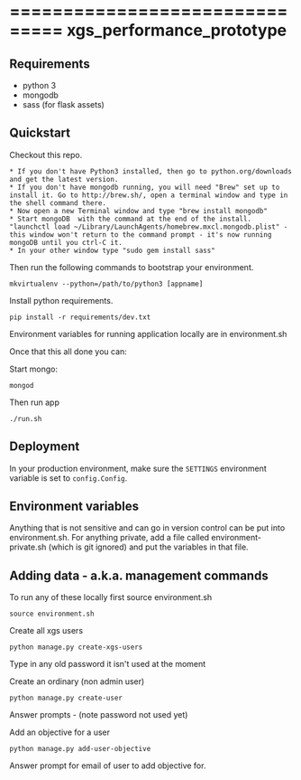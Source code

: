 ===============================
xgs_performance_prototype
===============================


Requirements
------------
- python 3
- mongodb
- sass (for flask assets)

Quickstart
----------

Checkout this repo.

```
* If you don't have Python3 installed, then go to python.org/downloads and get the latest version.
* If you don't have mongodb running, you will need "Brew" set up to install it. Go to http://brew.sh/, open a terminal window and type in the shell command there.
* Now open a new Terminal window and type "brew install mongodb"
* Start mongoDB  with the command at the end of the install. "launchctl load ~/Library/LaunchAgents/homebrew.mxcl.mongodb.plist" - this window won't return to the command prompt - it's now running mongoDB until you ctrl-C it.
* In your other window type "sudo gem install sass"
```

Then run the following commands to bootstrap your environment.

```
mkvirtualenv --python=/path/to/python3 [appname]
```

Install python requirements.
```
pip install -r requirements/dev.txt
```

Environment variables for running application locally are in environment.sh

Once that this all done you can:

Start mongo:
```
mongod
```

Then run app
```
./run.sh
```

Deployment
----------

In your production environment, make sure the ``SETTINGS`` environment variable is set to ``config.Config``.


Environment variables
---------------------

Anything that is not sensitive and can go in version control can be put into
environment.sh. For anything private, add a file called environment-private.sh (which is git ignored) and put the variables in that file.


Adding data - a.k.a. management commands
----------------------------------------

To run any of these locally first source environment.sh

```
source environment.sh
```

Create all xgs users
```
python manage.py create-xgs-users
```
Type in any old password it isn't used at the moment

Create an ordinary (non admin user)
```
python manage.py create-user
```
Answer prompts - (note password not used yet)

Add an objective for a user
```
python manage.py add-user-objective
```
Answer prompt for email of user to add objective for.
